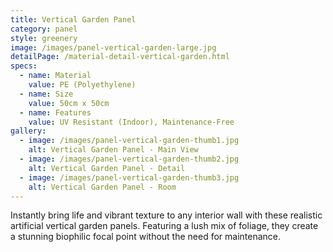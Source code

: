 ```yaml
---
title: Vertical Garden Panel
category: panel
style: greenery
image: /images/panel-vertical-garden-large.jpg
detailPage: /material-detail-vertical-garden.html
specs:
  - name: Material
    value: PE (Polyethylene)
  - name: Size
    value: 50cm x 50cm
  - name: Features
    value: UV Resistant (Indoor), Maintenance-Free
gallery:
  - image: /images/panel-vertical-garden-thumb1.jpg
    alt: Vertical Garden Panel - Main View
  - image: /images/panel-vertical-garden-thumb2.jpg
    alt: Vertical Garden Panel - Detail
  - image: /images/panel-vertical-garden-thumb3.jpg
    alt: Vertical Garden Panel - Room
---
```


Instantly bring life and vibrant texture to any interior wall with these realistic artificial vertical garden panels. Featuring a lush mix of foliage, they create a stunning biophilic focal point without the need for maintenance.